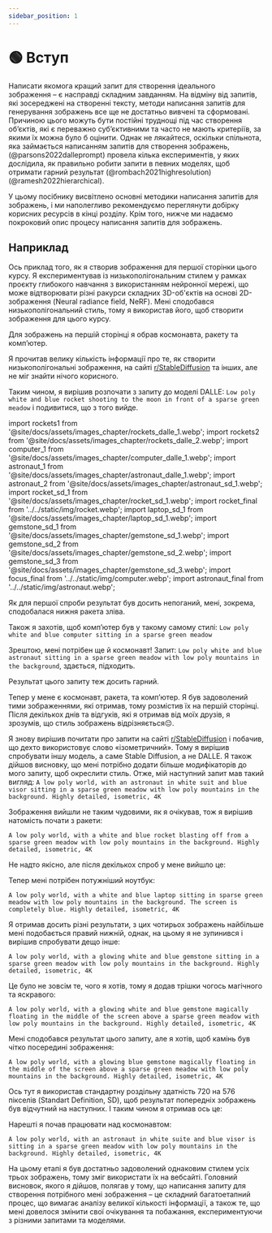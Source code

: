 ```yaml
---
sidebar_position: 1
---
```


# 🟢 Вступ

Написати якомога кращий запит для створення ідеального зображення – є насправді складним завданням. На відміну від запитів, які зосереджені на створенні тексту, методи написання запитів для генерування зображень все ще не достатньо вивчені та сформовані. Причиною цього можуть бути постійні труднощі під час створення об’єктів, які є переважно суб’єктивними та часто не мають критеріїв, за якими їх можна було б оцінити. Однак не лякайтеся, оскільки спільнота, яка займається написанням запитів для створення зображень, (@parsons2022dalleprompt) провела кілька експериментів, у яких дослідила, як правильно робити запити в певних моделях, щоб отримати гарний результат (@rombach2021highresolution) (@ramesh2022hierarchical).

У цьому посібнику висвітлено основні методики написання запитів для зображень, і ми наполегливо рекомендуємо переглянути добірку корисних ресурсів в кінці розділу. Крім того, нижче ми надаємо покроковий опис процесу написання запитів для зображень.


## Наприклад

Ось приклад того, як я створив зображення для першої сторінки цього курсу. Я експериментував із низькополігональним стилем у рамках проєкту глибокого навчання з використанням нейронної мережі, що може відтворювати різні ракурси складних 3D-об'єктів на основі 2D-зображення (Neural radiance field, NeRF). Мені сподобався низькополігональний стиль, тому я використав його, щоб створити зображення для цього курсу.

Для зображень на першій сторінці я обрав космонавта, ракету та комп’ютер.

Я прочитав велику кількість інформації про те, як створити низькополігональні зображення, на сайті [r/StableDiffusion](https://www.reddit.com/r/StableDiffusion/) та інших, але не міг знайти нічого корисного.

Таким чином, я вирішив розпочати з запиту до моделі DALLE: `Low poly white and blue rocket shooting to the moon in front of a sparse green meadow` і подивитися, що з того вийде.

import rockets1 from '@site/docs/assets/images_chapter/rockets_dalle_1.webp';
import rockets2 from '@site/docs/assets/images_chapter/rockets_dalle_2.webp';
import computer_1 from '@site/docs/assets/images_chapter/computer_dalle_1.webp';
import astronaut_1 from '@site/docs/assets/images_chapter/astronaut_dalle_1.webp';
import astronaut_2 from '@site/docs/assets/images_chapter/astronaut_sd_1.webp';
import rocket_sd_1 from '@site/docs/assets/images_chapter/rocket_sd_1.webp';
import rocket_final from '../../static/img/rocket.webp';
import laptop_sd_1 from '@site/docs/assets/images_chapter/laptop_sd_1.webp';
import gemstone_sd_1 from '@site/docs/assets/images_chapter/gemstone_sd_1.webp';
import gemstone_sd_2 from '@site/docs/assets/images_chapter/gemstone_sd_2.webp';
import gemstone_sd_3 from '@site/docs/assets/images_chapter/gemstone_sd_3.webp';
import focus_final from '../../static/img/computer.webp';
import astronaut_final from '../../static/img/astronaut.webp';

<div style={{textAlign: 'center'}}>
  <LazyLoadImage src={rockets1} style={{width: "750px"}} />
</div>

<div style={{textAlign: 'center'}}>
  <LazyLoadImage src={rockets2} style={{width: "750px"}} />
</div>

Як для першої спроби результат був досить непоганий, мені, зокрема, сподобалася нижня ракета зліва.

Також я захотів, щоб комп’ютер був у такому самому стилі: `Low poly white and blue computer sitting in a sparse green meadow`

<div style={{textAlign: 'center'}}>
  <LazyLoadImage src={computer_1} style={{width: "750px"}} />
</div>

Зрештою, мені потрібен ще й космонавт! Запит: `Low poly white and blue astronaut sitting in a sparse green meadow with low poly mountains in the background`, здається, підходить.

<div style={{textAlign: 'center'}}>
  <LazyLoadImage src={astronaut_1} style={{width: "750px"}} />
</div>

Результат цього запиту теж досить гарний.

Тепер у мене є космонавт, ракета, та комп’ютер. Я був задоволений тими зображеннями, які отримав, тому розмістив їх на першій сторінці. Після декількох днів та відгуків, які я отримав від моїх друзів, я зрозумів, що стиль зображень відрізняється😔.


Я знову вирішив почитати про запити на сайті [r/StableDiffusion](https://www.reddit.com/r/StableDiffusion/) і побачив, що дехто використовує слово «ізометричний». Тому я вирішив спробувати іншу модель, а саме Stable Diffusion, а не DALLE. Я також дійшов висновку, що мені потрібно додати більше модифікаторів до мого запиту, щоб окреслити стиль. Отже, мій наступний запит мав такий вигляд: `A low poly world, with an astronaut in white suit and blue visor sitting in a sparse green meadow with low poly mountains in the background. Highly detailed, isometric, 4K`

<div style={{textAlign: 'center'}}>
  <LazyLoadImage src={astronaut_2} style={{width: "250px"}} />
</div>

Зображення вийшли не таким чудовими, як я очікував, тож я вирішив натомість почати з ракети:

`A low poly world, with a white and blue rocket blasting off from a sparse green meadow with low poly mountains in the background. Highly detailed, isometric, 4K`

<div style={{textAlign: 'center'}}>
  <LazyLoadImage src={rocket_sd_1} style={{width: "250px"}} />
</div>

Не надто якісно, але після декількох спроб у мене вийшло це: 

<div style={{textAlign: 'center'}}>
  <LazyLoadImage src={rocket_final} style={{width: "250px"}} />
</div>

Тепер мені потрібен потужніший ноутбук:

`A low poly world, with a white and blue laptop sitting in sparse green meadow with low poly mountains in the background. The screen is completely blue. Highly detailed, isometric, 4K`

<div style={{textAlign: 'center'}}>
  <LazyLoadImage src={laptop_sd_1} style={{width: "250px"}} />
</div>

Я отримав досить різні результати, з цих чотирьох зображень найбільше мені подобається правий нижній, однак, на цьому я не зупинився і вирішив спробувати дещо інше:

`A low poly world, with a glowing white and blue gemstone sitting in a sparse green meadow with low poly mountains in the background. Highly detailed, isometric, 4K`

<div style={{textAlign: 'center'}}>
  <LazyLoadImage src={gemstone_sd_1} style={{width: "250px"}} />
</div>

Це було не зовсім те, чого я хотів, тому я додав трішки чогось магічного та яскравого:

`A low poly world, with a glowing white and blue gemstone magically floating in the middle of the screen above a sparse green meadow with low poly mountains in the background. Highly detailed, isometric, 4K`

<div style={{textAlign: 'center'}}>
  <LazyLoadImage src={gemstone_sd_2} style={{width: "250px"}} />
</div>

Мені сподобався результат цього запиту, але я хотів, щоб камінь був чітко посередині зображення:

`A low poly world, with a glowing blue gemstone magically floating in the middle of the screen above a sparse green meadow with low poly mountains in the background. Highly detailed, isometric, 4K`

<div style={{textAlign: 'center'}}>
  <LazyLoadImage src={gemstone_sd_3} style={{width: "250px"}} />
</div>

Ось тут я використав стандартну роздільну здатність 720 на 576 пікселів (Standart Definition, SD), щоб результат попередніх зображень був відчутний на наступних. І таким чином я отримав ось це:

<div style={{textAlign: 'center'}}>
  <LazyLoadImage src={focus_final} style={{width: "250px"}} />
</div>

Нарешті я почав працювати над космонавтом:

`A low poly world, with an astronaut in white suite and blue visor is sitting in a sparse green meadow with low poly mountains in the background. Highly detailed, isometric, 4K`

<div style={{textAlign: 'center'}}>
  <LazyLoadImage src={astronaut_final} style={{width: "250px"}} />
</div>

На цьому етапі я був достатньо задоволений однаковим стилем усіх трьох зображень, тому зміг використати їх на вебсайті. Головний висновок, якого я дійшов, полягав у тому, що написання запиту для створення потрібного мені зображення – це складний багатоетапний процес, що вимагає аналізу великої кількості інформації, а також те, що мені довелося змінити свої очікування та побажання, експериментуючи з різними запитами та моделями.